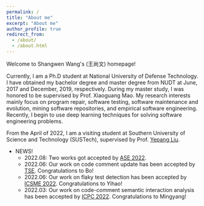 ```yaml
---
permalink: /
title: "About me"
excerpt: "About me"
author_profile: true
redirect_from: 
  - /about/
  - /about.html
---
```


Welcome to Shangwen Wang's (王尚文) homepage!

Currently, I am a Ph.D student at National University of Defense Technology. I have obtained my bachelor degree and master degree from NUDT at June, 2017 and December, 2019, respectively. During my master study, I was honored to be supervised by Prof. Xiaoguang Mao. My research interests mainly focus on program repair, software testing, software maintenance and evolution, mining software repositories, and empirical software engineering. Recently, I begin to use deep learning techniques for solving software engineering problems.

From the April of 2022, I am a visiting student at Southern University of Science and Technology (SUSTech), supervised by Prof. [Yepang Liu](https://yepangliu.github.io/).

* NEWS!
  * 2022.08: Two works got accepted by [ASE 2022](https://conf.researchr.org/home/ase-2022).
  * 2022.06: Our work on code comment update has been accepted by [TSE](https://www.computer.org/csdl/journal/ts). Congratulations to Bo!
  * 2022.06: Our work on flaky test detection has been accepted by [ICSME 2022](https://cyprusconferences.org/icsme2022/). Congratulations to Yihao!
  * 2022.03: Our work on code-comment semantic interaction analysis has been accepted by [ICPC 2022](https://conf.researchr.org/home/icpc-2022). Congratulations to Mingyang!  
  

